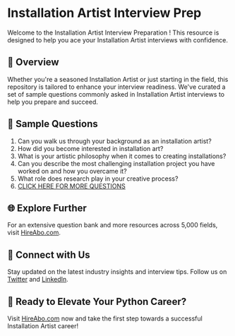 # Installation Artist Interview Prep

Welcome to the Installation Artist Interview Preparation ! This resource is designed to help you ace your Installation Artist interviews with confidence.

## 🚀 Overview

Whether you're a seasoned Installation Artist or just starting in the field, this repository is tailored to enhance your interview readiness. We've curated a set of sample questions commonly asked in Installation Artist interviews to help you prepare and succeed.

## 📝 Sample Questions

1. Can you walk us through your background as an installation artist?
2. How did you become interested in installation art?
3. What is your artistic philosophy when it comes to creating installations?
4. Can you describe the most challenging installation project you have worked on and how you overcame it?
5. What role does research play in your creative process?
6. [CLICK HERE FOR MORE QUESTIONS](https://hireabo.com/job/6_4_26/Installation%20Artist)

## 🌐 Explore Further

For an extensive question bank and more resources across 5,000 fields, visit [HireAbo.com](https://www.hireabo.com).

## 📱 Connect with Us

Stay updated on the latest industry insights and interview tips. Follow us on [Twitter](https://twitter.com/hireabo) and [LinkedIn](https://www.linkedin.com/in/hire-abo-3609972a8/).

## 🚀 Ready to Elevate Your Python Career?

Visit [HireAbo.com](https://www.hireabo.com) now and take the first step towards a successful Installation Artist career!